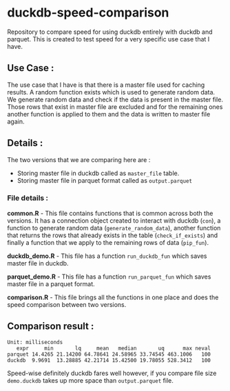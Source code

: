 # duckdb-speed-comparison

Repository to compare speed for using duckdb entirely with duckdb and parquet. This is created to test speed for a very specific use case that I have.

## Use Case :

The use case that I have is that there is a master file used for caching results. A random function exists which is used to generate random data. We generate random data and check if the data is present in the master file. Those rows that exist in master file are excluded and for the remaining ones another function is applied to them and the data is written to master file again.

## Details :

The two versions that we are comparing here are :

-   Storing master file in duckdb called as `master_file` table.
-   Storing master file in parquet format called as `output.parquet`

### File details :

**common.R** - This file contains functions that is common across both the versions. It has a connection object created to interact with duckdb (`con`), a function to generate random data (`generate_random_data`), another function that returns the rows that already exists in the table (`check_if_exists`) and finally a function that we apply to the remaining rows of data (`pip_fun`).

**duckdb_demo.R** - This file has a function `run_duckdb_fun` which saves master file in duckdb.

**parquet_demo.R** - This file has a function `run_parquet_fun` which saves master file in a parquet format.

**comparison.R** - This file brings all the functions in one place and does the speed comparison between two versions.

## Comparison result :

```         
Unit: milliseconds     
   expr     min       lq     mean   median       uq      max neval  
parquet 14.4265 21.14200 64.78641 24.58965 33.74545 463.1006   100   
duckdb  9.9691  13.28885 42.21714 15.42500 19.78055 528.3412   100
```

Speed-wise definitely duckdb fares well however, if you compare file size `demo.duckdb` takes up more space than `output.parquet` file.
